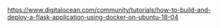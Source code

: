 https://www.digitalocean.com/community/tutorials/how-to-build-and-deploy-a-flask-application-using-docker-on-ubuntu-18-04